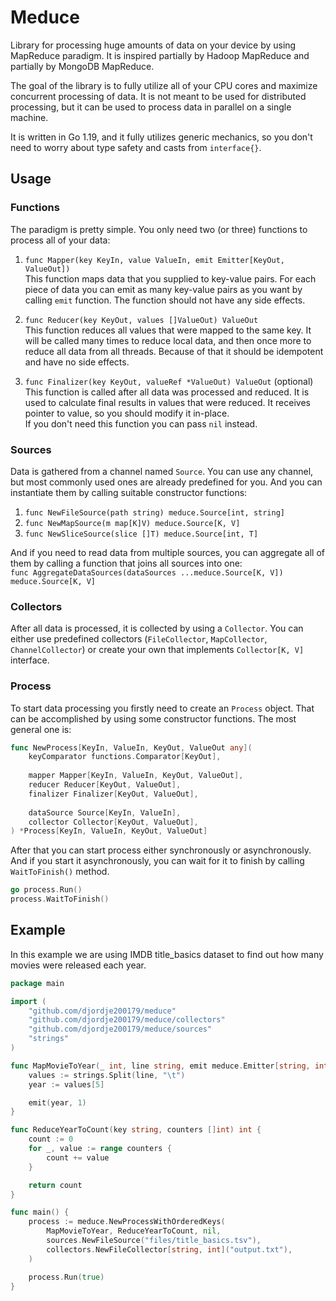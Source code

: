 # Meduce

Library for processing huge amounts of data on your device by using 
MapReduce paradigm. It is inspired partially by Hadoop MapReduce 
and partially by MongoDB MapReduce.

The goal of the library is to fully utilize all of your CPU cores
and maximize concurrent processing of data. It is not meant to be
used for distributed processing, but it can be used to process data
in parallel on a single machine.

It is written in Go 1.19, and it fully utilizes generic mechanics, 
so you don't need to worry about type safety and casts from `interface{}`.

## Usage

### Functions
The paradigm is pretty simple. You only need two (or three) functions to process
all of your data:

1. `func Mapper(key KeyIn, value ValueIn, emit Emitter[KeyOut, ValueOut])`  
This function maps data that you supplied to key-value pairs. 
For each piece of data you can emit as many key-value pairs 
as you want by calling `emit` function. 
The function should not have any side effects.

2. `func Reducer(key KeyOut, values []ValueOut) ValueOut`  
This function reduces all values that were mapped to the same key. 
It will be called many times to reduce local data, and then once more to reduce
all data from all threads. Because of that it should be idempotent and 
have no side effects.

3. `func Finalizer(key KeyOut, valueRef *ValueOut) ValueOut` (optional)  
This function is called after all data was processed and reduced. It is used to 
calculate final results in values that were reduced. It receives pointer to value,
so you should modify it in-place.  
If you don't need this function you can pass `nil` instead.

### Sources
Data is gathered from a channel named `Source`. You can use any channel, but most
commonly used ones are already predefined for you. And you can instantiate them
by calling suitable constructor functions:
1.	`func NewFileSource(path string) meduce.Source[int, string]`
2.  `func NewMapSource(m map[K]V) meduce.Source[K, V]`
3.  `func NewSliceSource(slice []T) meduce.Source[int, T]`

And if you need to read data from multiple sources, you can aggregate all of them
by calling a function that joins all sources into one:   
`func AggregateDataSources(dataSources ...meduce.Source[K, V]) meduce.Source[K, V]`

### Collectors
After all data is processed, it is collected by using a `Collector`. You can either
use predefined collectors (`FileCollector`, `MapCollector`, `ChannelCollector`) or
create your own that implements `Collector[K, V]` interface.

### Process
To start data processing you firstly need to create an `Process` object. That can be 
accomplished by using some constructor functions. The most general one is:
```go
func NewProcess[KeyIn, ValueIn, KeyOut, ValueOut any](
	keyComparator functions.Comparator[KeyOut],
	
	mapper Mapper[KeyIn, ValueIn, KeyOut, ValueOut], 
	reducer Reducer[KeyOut, ValueOut], 
	finalizer Finalizer[KeyOut, ValueOut],
	
	dataSource Source[KeyIn, ValueIn], 
	collector Collector[KeyOut, ValueOut],
) *Process[KeyIn, ValueIn, KeyOut, ValueOut]
```

After that you can start process either synchronously or asynchronously. And if you
start it asynchronously, you can wait for it to finish by calling `WaitToFinish()` method.
```go
go process.Run()
process.WaitToFinish()
```

## Example
In this example we are using IMDB title_basics dataset to find out how many movies
were released each year.

```go
package main

import (
	"github.com/djordje200179/meduce"
	"github.com/djordje200179/meduce/collectors"
	"github.com/djordje200179/meduce/sources"
	"strings"
)

func MapMovieToYear(_ int, line string, emit meduce.Emitter[string, int]) {
	values := strings.Split(line, "\t")
	year := values[5]

	emit(year, 1)
}

func ReduceYearToCount(key string, counters []int) int {
	count := 0
	for _, value := range counters {
		count += value
	}

	return count
}

func main() {
	process := meduce.NewProcessWithOrderedKeys(
		MapMovieToYear, ReduceYearToCount, nil,
		sources.NewFileSource("files/title_basics.tsv"),
		collectors.NewFileCollector[string, int]("output.txt"),
	)

	process.Run(true)
}
```
